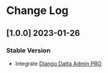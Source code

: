 # Change Log

## [1.0.0] 2023-01-26
### Stable Version

- Integrate [Django Datta Admin PRO](https://github.com/app-generator/django-admin-datta-pro) 

